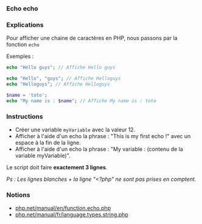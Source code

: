 ### Echo echo

### Explications

Pour afficher une chaine de caractères en PHP, nous passons par la fonction `echo`

Exemples : 
```php
echo "Hello guys"; // Affiche Hello guys

echo "Hello", "guys"; // Affiche Helloguys
echo "Helloguys"; // Affiche Helloguys

$name = 'toto';
echo "My name is : $name"; // Affiche My name is : toto
```

### Instructions

- Créer une variable `myVariable` avec la valeur 12.
- Afficher à l'aide d'un echo la phrase : "This is my first echo !" avec un espace à la fin de la ligne.
- Afficher à l'aide d'un echo la phrase : "My variable : (contenu de la variable myVariable)".

Le script doit faire **exactement 3 lignes**.

_Ps : Les lignes blanches + la ligne "<?php" ne sont pas prises en comptent._

### Notions

- [php.net/manual/en/function.echo.php](https://www.php.net/manual/en/function.echo.php)
- [php.net/manual/fr/language.types.string.php](https://www.php.net/manual/fr/language.types.string.php)
